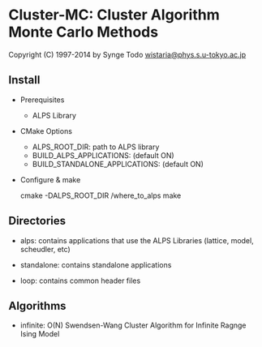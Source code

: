 Cluster-MC: Cluster Algorithm Monte Carlo Methods
=================================================

Copyright (C) 1997-2014 by Synge Todo <wistaria@phys.s.u-tokyo.ac.jp>

Install
-------

* Prerequisites
    * ALPS Library

* CMake Options
    * ALPS_ROOT_DIR: path to ALPS library
    * BUILD_ALPS_APPLICATIONS: (default ON)
    * BUILD_STANDALONE_APPLICATIONS: (default ON)

* Configure & make

  cmake -DALPS_ROOT_DIR /where_to_alps
  make

Directories
-----------

* alps: contains applications that use the ALPS Libraries
    (lattice, model, scheudler, etc)

* standalone: contains standalone applications

* loop: contains common header files

Algorithms
----------

* infinite: O(N) Swendsen-Wang Cluster Algorithm for Infinite Ragnge Ising Model
